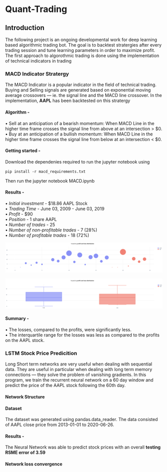# Quant-Trading

## Introduction 
The following project is an ongoing developmental work for deep learning based algorithmic trading bot. The goal is to backtest stratergies after every trading session and tune learning parameters in order to maximize profit. The first approach to algorothmic trading is done using the implementation of technical indicators in trading

### MACD Indicator Stratergy 
The MACD Indicator is a popular indicator in the field of technical trading. Buying and Selling signals are generated based on exponential moving average crossovers — ie. the signal line and the MACD line crossover. In the implementation, <b>AAPL</b> has been backtested on this stratergy

#### Algorithm - 

• Sell at an anticipation of a bearish momentum: When MACD Line in the higher time frame crosses the signal line from above at an intersection > $0. </br>
• Buy at an anticipation of a bullish momentum: When MACD Line in the higher time frame crosses the signal line from below at an intersection < $0. </br>

#### Getting started -
Download the dependenies required to run the jupyter notebook using 
```
pip install -r macd_requirements.txt
```

Then run the jupyter notebook MACD.ipynb

#### Results - 
• <i>Initial investment</i> - $18.86 AAPL Stock </br>
• <i>Trading Time</i> - June 03, 2009 - June 03, 2019 </br>
• <i>Profit</i> - $90 </br>
• <i>Position</i> - 1 share AAPL </br>
• <i>Number of trades</i> - 25 </br>
• <i>Number of non-profitable trades</i> - 7 (28%) </br>
• <i>Number of profitable trades</i> - 18 (72%) </br>

![Visualization of profits and losses](Images/bubble.png)</br></br>
![Visualization of profits and lsoses](Images/box.png)

#### Summary - 
• The losses, compared to the profits, were significantly less.</br>
• The interquartile range for the losses was less as compared to the profits on the AAPL stock.

### LSTM Stock Price Predicition

Long Short term networks are very useful when dealing with sequential data. They are useful in particular when dealing with long term memory connections — they solve the problem of vanishing gradients. In this program, we train the recurrent neural network on a 60 day window and predict the price of the AAPL stock following the 60th day.

#### Network Structure 

#### Dataset 
The dataset was generated using pandas.data_reader. The data consisted of AAPL close price from 2013-01-01 to 2020-06-26.

#### Results - 
The Neural Network was able to predict stock prices with an overall <b>testing RSME error of 3.59 </b> </br>

#### Network loss convergence


